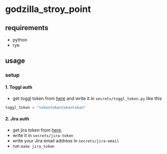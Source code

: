 # godzilla_stroy_point

## requirements
- python
- rye

## usage

### setup

#### 1. Toggl auth

- get toggl token from [here](https://track.toggl.com/profile/) and write it in `secrets/toggl_token.py` like this

```python
toggl_token = "tokentokentokentoken"
```

#### 2. Jira auth

- get jira token from [here](https://id.atlassian.com/manage-profile/security/api-tokens).
- write it in `secrets/jira-token`
- write your Jira email address in `secrets/jira-email`
- run `make jira_token`
